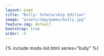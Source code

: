 ```yaml
---
layout: page
title: "Bully: Scholarship Edition"
image: "assets/img/games/bully.jpg"
feature-img: default
bootstrap: true
order: -5
---
```


{% include mods-list.html series="bully" %}
